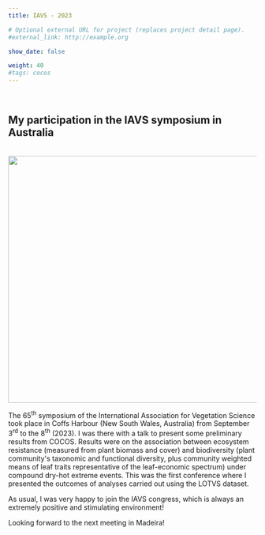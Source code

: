 ```yaml
---
title: IAVS - 2023

# Optional external URL for project (replaces project detail page).
#external_link: http://example.org

show_date: false

weight: 40
#tags: cocos
---
```


<br>

## My participation in the IAVS symposium in Australia

<br>

<img src="/img/IAVS_2023.jpeg" alt="" width="600" height="500">

<br>

The 65<sup>th</sup> symposium of the International Association for Vegetation Science took place in Coffs Harbour (New South Wales, Australia) from September 3<sup>rd</sup> to the 8<sup>th</sup> (2023). I was there with a talk to present some preliminary results from COCOS. Results were on the association between ecosystem resistance (measured from plant biomass and cover) and biodiversity (plant community's taxonomic and functional diversity, plus community weighted means of leaf traits representative of the leaf-economic spectrum) under compound dry-hot extreme events. This was the first conference where I presented the outcomes of analyses carried out using the LOTVS dataset.

As usual, I was very happy to join the IAVS congress, which is always an extremely positive and stimulating environment!

Looking forward to the next meeting in Madeira!    
